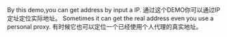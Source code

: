 By this demo,you can get address by input a IP.
通过这个DEMO你可以通过IP定址定位实际地址。
Sometimes it can get the real address even you use a personal proxy.
有时候它也可以定位一个已经使用个人代理的真实地址。
